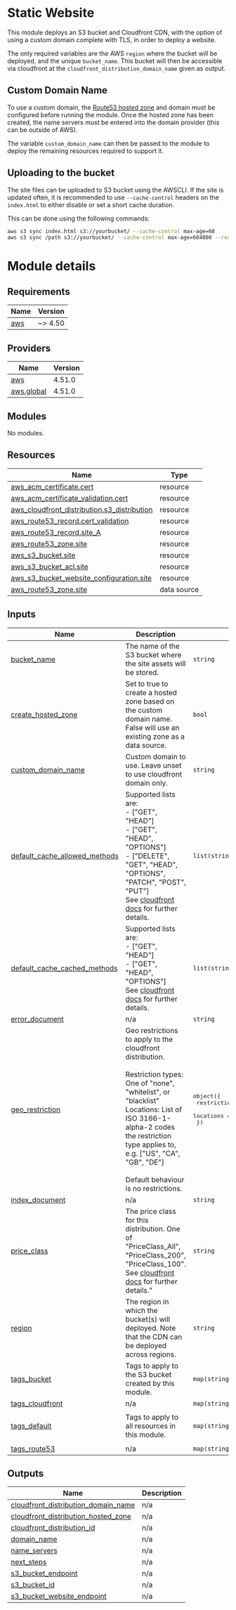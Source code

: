 # Static Website
This module deploys an S3 bucket and Cloudfront CDN, with the option of using a custom domain complete with TLS, in order to deploy a website.

The only required variables are the AWS `region` where the bucket will be deployed, and the unique `bucket_name`. This bucket will then be accessible via cloudfront at the `cloudfront_distribution_domain_name` given as output.

## Custom Domain Name
 To use a custom domain, the [Route53 hosted zone](https://us-east-1.console.aws.amazon.com/route53/v2/hostedzones#) and domain must be configured before running the module. Once the hosted zone has been created, the name servers must be entered into the domain provider (this can be outside of AWS).

 The variable `custom_domain_name` can then be passed to the module to deploy the remaining resources required to support it.

## Uploading to the bucket
The site files can be uploaded to S3 bucket using the AWSCLI. If the site is updated often, it is recommended to use `--cache-control` headers on the `index.html` to either disable or set a short cache duration.

This can be done using the following commands:
```bash
aws s3 sync index.html s3://yourbucket/ --cache-control max-age=60
aws s3 sync /path s3://yourbucket/ --cache-control max-age=604800 --recursive --exclude index.html
```

# Module details

## Requirements

| Name | Version |
|------|---------|
| <a name="requirement_aws"></a> [aws](#requirement\_aws) | ~> 4.50 |

## Providers

| Name | Version |
|------|---------|
| <a name="provider_aws"></a> [aws](#provider\_aws) | 4.51.0 |
| <a name="provider_aws.global"></a> [aws.global](#provider\_aws.global) | 4.51.0 |

## Modules

No modules.

## Resources

| Name | Type |
|------|------|
| [aws_acm_certificate.cert](https://registry.terraform.io/providers/hashicorp/aws/latest/docs/resources/acm_certificate) | resource |
| [aws_acm_certificate_validation.cert](https://registry.terraform.io/providers/hashicorp/aws/latest/docs/resources/acm_certificate_validation) | resource |
| [aws_cloudfront_distribution.s3_distribution](https://registry.terraform.io/providers/hashicorp/aws/latest/docs/resources/cloudfront_distribution) | resource |
| [aws_route53_record.cert_validation](https://registry.terraform.io/providers/hashicorp/aws/latest/docs/resources/route53_record) | resource |
| [aws_route53_record.site_A](https://registry.terraform.io/providers/hashicorp/aws/latest/docs/resources/route53_record) | resource |
| [aws_route53_zone.site](https://registry.terraform.io/providers/hashicorp/aws/latest/docs/resources/route53_zone) | resource |
| [aws_s3_bucket.site](https://registry.terraform.io/providers/hashicorp/aws/latest/docs/resources/s3_bucket) | resource |
| [aws_s3_bucket_acl.site](https://registry.terraform.io/providers/hashicorp/aws/latest/docs/resources/s3_bucket_acl) | resource |
| [aws_s3_bucket_website_configuration.site](https://registry.terraform.io/providers/hashicorp/aws/latest/docs/resources/s3_bucket_website_configuration) | resource |
| [aws_route53_zone.site](https://registry.terraform.io/providers/hashicorp/aws/latest/docs/data-sources/route53_zone) | data source |

## Inputs

| Name | Description | Type | Default | Required |
|------|-------------|------|---------|:--------:|
| <a name="input_bucket_name"></a> [bucket\_name](#input\_bucket\_name) | The name of the S3 bucket where the site assets will be stored. | `string` | n/a | yes |
| <a name="input_create_hosted_zone"></a> [create\_hosted\_zone](#input\_create\_hosted\_zone) | Set to true to create a hosted zone based on the custom domain name. False will use an existing zone as a data source. | `bool` | `true` | no |
| <a name="input_custom_domain_name"></a> [custom\_domain\_name](#input\_custom\_domain\_name) | Custom domain to use. Leave unset to use cloudfront domain only. | `string` | `null` | no |
| <a name="input_default_cache_allowed_methods"></a> [default\_cache\_allowed\_methods](#input\_default\_cache\_allowed\_methods) | Supported lists are:<br>    - ["GET", "HEAD"]<br>    - ["GET", "HEAD", "OPTIONS"]<br>    - ["DELETE", "GET", "HEAD", "OPTIONS", "PATCH", "POST", "PUT"]<br>    See [cloudfront docs](https://docs.aws.amazon.com/cloudfront/latest/APIReference/API_AllowedMethods.html) for further details. | `list(string)` | <pre>[<br>  "GET",<br>  "HEAD"<br>]</pre> | no |
| <a name="input_default_cache_cached_methods"></a> [default\_cache\_cached\_methods](#input\_default\_cache\_cached\_methods) | Supported lists are:<br>    - ["GET", "HEAD"]<br>    - ["GET", "HEAD", "OPTIONS"]<br>    See [cloudfront docs](https://docs.aws.amazon.com/cloudfront/latest/APIReference/API_CachedMethods.html) for further details. | `list(string)` | <pre>[<br>  "GET",<br>  "HEAD"<br>]</pre> | no |
| <a name="input_error_document"></a> [error\_document](#input\_error\_document) | n/a | `string` | `"error.html"` | no |
| <a name="input_geo_restriction"></a> [geo\_restriction](#input\_geo\_restriction) | Geo restrictions to apply to the cloudfront distribution.<br><br>    Restriction types: One of "none", "whitelist", or "blacklist"<br>    Locations:  List of ISO 3166-1-alpha-2 codes the restriction type applies to, e.g. ["US", "CA", "GB", "DE"]<br><br>    Default behaviour is no restrictions. | <pre>object({<br>    restriction_type = optional(string, "none")<br>    locations        = optional(list(string), [])<br>  })</pre> | `{}` | no |
| <a name="input_index_document"></a> [index\_document](#input\_index\_document) | n/a | `string` | `"index.html"` | no |
| <a name="input_price_class"></a> [price\_class](#input\_price\_class) | The price class for this distribution. One of "PriceClass\_All", "PriceClass\_200", "PriceClass\_100".<br>    See [cloudfront docs](https://docs.aws.amazon.com/AmazonCloudFront/latest/DeveloperGuide/PriceClass.html) for further details." | `string` | `"PriceClass_All"` | no |
| <a name="input_region"></a> [region](#input\_region) | The region in which the bucket(s) will deployed. Note that the CDN can be deployed across regions. | `string` | n/a | yes |
| <a name="input_tags_bucket"></a> [tags\_bucket](#input\_tags\_bucket) | Tags to apply to the S3 bucket created by this module. | `map(string)` | `{}` | no |
| <a name="input_tags_cloudfront"></a> [tags\_cloudfront](#input\_tags\_cloudfront) | n/a | `map(string)` | `{}` | no |
| <a name="input_tags_default"></a> [tags\_default](#input\_tags\_default) | Tags to apply to all resources in this module. | `map(string)` | <pre>{<br>  "Terraform": "True"<br>}</pre> | no |
| <a name="input_tags_route53"></a> [tags\_route53](#input\_tags\_route53) | n/a | `map(string)` | `{}` | no |

## Outputs

| Name | Description |
|------|-------------|
| <a name="output_cloudfront_distribution_domain_name"></a> [cloudfront\_distribution\_domain\_name](#output\_cloudfront\_distribution\_domain\_name) | n/a |
| <a name="output_cloudfront_distribution_hosted_zone"></a> [cloudfront\_distribution\_hosted\_zone](#output\_cloudfront\_distribution\_hosted\_zone) | n/a |
| <a name="output_cloudfront_distribution_id"></a> [cloudfront\_distribution\_id](#output\_cloudfront\_distribution\_id) | n/a |
| <a name="output_domain_name"></a> [domain\_name](#output\_domain\_name) | n/a |
| <a name="output_name_servers"></a> [name\_servers](#output\_name\_servers) | n/a |
| <a name="output_next_steps"></a> [next\_steps](#output\_next\_steps) | n/a |
| <a name="output_s3_bucket_endpoint"></a> [s3\_bucket\_endpoint](#output\_s3\_bucket\_endpoint) | n/a |
| <a name="output_s3_bucket_id"></a> [s3\_bucket\_id](#output\_s3\_bucket\_id) | n/a |
| <a name="output_s3_bucket_website_endpoint"></a> [s3\_bucket\_website\_endpoint](#output\_s3\_bucket\_website\_endpoint) | n/a |
